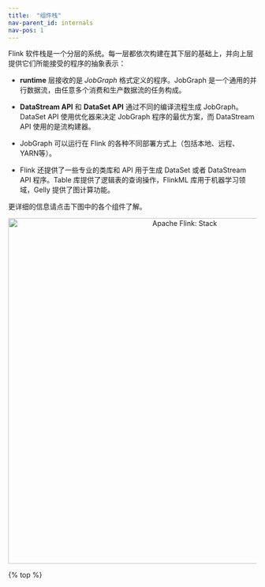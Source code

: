 ```yaml
---
title:  "组件栈"
nav-parent_id: internals
nav-pos: 1
---
```

<!--
Licensed to the Apache Software Foundation (ASF) under one
or more contributor license agreements.  See the NOTICE file
distributed with this work for additional information
regarding copyright ownership.  The ASF licenses this file
to you under the Apache License, Version 2.0 (the
"License"); you may not use this file except in compliance
with the License.  You may obtain a copy of the License at

  http://www.apache.org/licenses/LICENSE-2.0

Unless required by applicable law or agreed to in writing,
software distributed under the License is distributed on an
"AS IS" BASIS, WITHOUT WARRANTIES OR CONDITIONS OF ANY
KIND, either express or implied.  See the License for the
specific language governing permissions and limitations
under the License.
-->

Flink 软件栈是一个分层的系统。每一层都依次构建在其下层的基础上，并向上层提供它们所能接受的程序的抽象表示：

- **runtime** 层接收的是 *JobGraph* 格式定义的程序。JobGraph 是一个通用的并行数据流，由任意多个消费和生产数据流的任务构成。

- **DataStream API** 和 **DataSet API** 通过不同的编译流程生成 JobGraph。DataSet API 使用优化器来决定 JobGraph 程序的最优方案，而 DataStream API 使用的是流构建器。

- JobGraph 可以运行在 Flink 的各种不同部署方式上（包括本地、远程、YARN等）。

- Flink 还提供了一些专业的类库和 API 用于生成 DataSet 或者 DataStream API 程序。Table 库提供了逻辑表的查询操作，FlinkML 库用于机器学习领域，Gelly 提供了图计算功能。

更详细的信息请点击下图中的各个组件了解。

<center>
  <img src="{{ site.baseurl }}/fig/stack.png" width="700px" alt="Apache Flink: Stack" usemap="#overview-stack">
</center>

<map name="overview-stack">
<area id="lib-datastream-cep" title="CEP: Complex Event Processing" href="{{ site.baseurl }}/dev/libs/cep.html" shape="rect" coords="63,0,143,177" />
<area id="lib-datastream-table" title="Table: Relational DataStreams" href="{{ site.baseurl }}/dev/table_api.html" shape="rect" coords="143,0,223,177" />
<area id="lib-dataset-ml" title="FlinkML: Machine Learning" href="{{ site.baseurl }}/dev/libs/ml/index.html" shape="rect" coords="382,2,462,176" />
<area id="lib-dataset-gelly" title="Gelly: Graph Processing" href="{{ site.baseurl }}/dev/libs/gelly/index.html" shape="rect" coords="461,0,541,177" />
<area id="lib-dataset-table" title="Table API and SQL" href="{{ site.baseurl }}/dev/table_api.html" shape="rect" coords="544,0,624,177" />
<area id="datastream" title="DataStream API" href="{{ site.baseurl }}/dev/datastream_api.html" shape="rect" coords="64,177,379,255" />
<area id="dataset" title="DataSet API" href="{{ site.baseurl }}/dev/batch/index.html" shape="rect" coords="382,177,697,255" />
<area id="runtime" title="Runtime" href="{{ site.baseurl }}/concepts/runtime.html" shape="rect" coords="63,257,700,335" />
<area id="local" title="Local" href="{{ site.baseurl }}/quickstart/setup_quickstart.html" shape="rect" coords="62,337,275,414" />
<area id="cluster" title="Cluster" href="{{ site.baseurl }}/ops/deployment/cluster_setup.html" shape="rect" coords="273,336,486,413" />
<area id="cloud" title="Cloud" href="{{ site.baseurl }}/ops/deployment/gce_setup.html" shape="rect" coords="485,336,700,414" />
</map>

{% top %}
